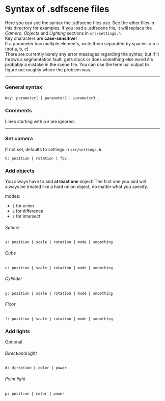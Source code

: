 # Syntax of .sdfscene files

Here you can see the syntax the .sdfscene files use. See the other files in this directory for examples. If you load a .sdfscene file, it will replace the *Camera*, *Objects* and *Lighting* sections in `src/settings.h`.  
Key characters are **case-sensitive**!  
If a parameter has multiple elements, write them separated by spaces: a b c (not a, b, c)  
There are currently barely any error messages regarding the syntax, but if it throws a segmentation fault, gets stuck or does something else weird it's probably a mistake in the scene file. You can use the terminal output to figure out roughly where the problem was.

---

### General syntax
`Key: parameter1 | parameter2 | parameter3`...  

### Comments
Lines starting with a `#` are ignored.

---

### Set camera
If not set, defaults to settings in `src/settings.h`.  

`C: position | rotation | fov`


### Add objects
You always have to add **at least one** object! The first one you add will always be treated like a hard union object, no matter what you specify.  

modes:
- `1` for union
- `2` for difference
- `3` for intersect

###### Sphere
`s: position | scale | rotation | mode | smoothing`

###### Cube
`c: position | scale | rotation | mode | smoothing`

###### Cylinder
`y: position | scale | rotation | mode | smoothing`

###### Floor
`f: position | scale | rotation | mode | smoothing`


### Add lights
Optional

###### Directional light
`d: direction | color | power`

###### Point light
`p: position | color | power`
